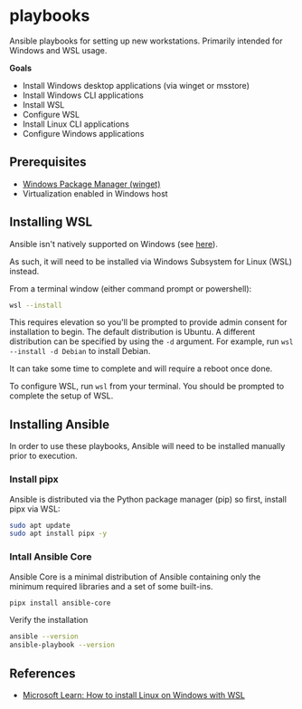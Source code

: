 # playbooks

Ansible playbooks for setting up new workstations. Primarily intended for Windows and WSL usage.

**Goals**

- Install Windows desktop applications (via winget or msstore)
- Install Windows CLI applications
- Install WSL
- Configure WSL
- Install Linux CLI applications
- Configure Windows applications

## Prerequisites

- [Windows Package Manager (winget)](https://learn.microsoft.com/en-us/windows/package-manager/)
- Virtualization enabled in Windows host

## Installing WSL

Ansible isn't natively supported on Windows (see [here](https://docs.ansible.com/ansible/latest/os_guide/windows_faq.html#can-ansible-run-on-windows)).

As such, it will need to be installed via Windows Subsystem for Linux (WSL) instead.

From a terminal window (either command prompt or powershell):

```sh
wsl --install
```

This requires elevation so you'll be prompted to provide admin consent for installation to begin. The default distribution is Ubuntu. A different distribution can be specified by using the `-d` argument. For example, run `wsl --install -d Debian` to install Debian.

It can take some time to complete and will require a reboot once done.

To configure WSL, run `wsl` from your terminal. You should be prompted to complete the setup of WSL.

## Installing Ansible

In order to use these playbooks, Ansible will need to be installed manually prior to execution.

### Install pipx

Ansible is distributed via the Python package manager (pip) so first, install pipx via WSL:

```sh
sudo apt update
sudo apt install pipx -y
```

### Intall Ansible Core

Ansible Core is a minimal distribution of Ansible containing only the minimum required libraries and a set of some built-ins.

```sh
pipx install ansible-core
```

Verify the installation

```sh
ansible --version
ansible-playbook --version
```

## References

- [Microsoft Learn: How to install Linux on Windows with WSL](https://learn.microsoft.com/en-us/windows/wsl/install)